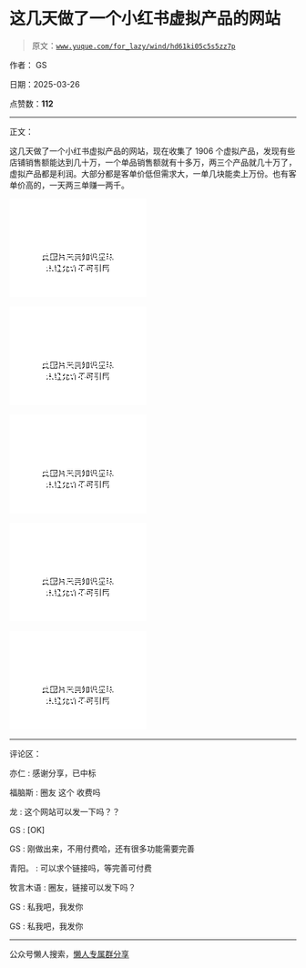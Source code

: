 # 这几天做了一个小红书虚拟产品的网站

> 原文：[`www.yuque.com/for_lazy/wind/hd61ki05c5s5zz7p`](https://www.yuque.com/for_lazy/wind/hd61ki05c5s5zz7p)

作者： GS

日期：2025-03-26

点赞数：**112**

* * *

正文：

这几天做了一个小红书虚拟产品的网站，现在收集了 1906 个虚拟产品，发现有些店铺销售额能达到几十万，一个单品销售额就有十多万，两三个产品就几十万了，虚拟产品都是利润。大部分都是客单价低但需求大，一单几块能卖上万份。也有客单价高的，一天两三单赚一两千。

![](img/1b63daaa65ee79276100507b06e7aa29.png "None")

![](img/bd8b1acf2ae623f6077dad0751732814.png "None")

![](img/a94ebc67d4aed3ae8457d95afccd7f05.png "None")

![](img/f947576bee04d1d7b0258fe24e019ba8.png "None")

![](img/6b6edca30d75428d186cb74edab8c638.png "None")

* * *

评论区：

亦仁 : 感谢分享，已中标

福脑斯 : 圈友 这个 收费吗

龙 : 这个网站可以发一下吗？？

GS : [OK]

GS : 刚做出来，不用付费哈，还有很多功能需要完善

青阳。 : 可以求个链接吗，等完善可付费

牧言木语 : 圈友，链接可以发下吗？

GS : 私我吧，我发你

GS : 私我吧，我发你

* * *

公众号懒人搜索，[懒人专属群分享](https://lazybook.fun/#/blog/group)